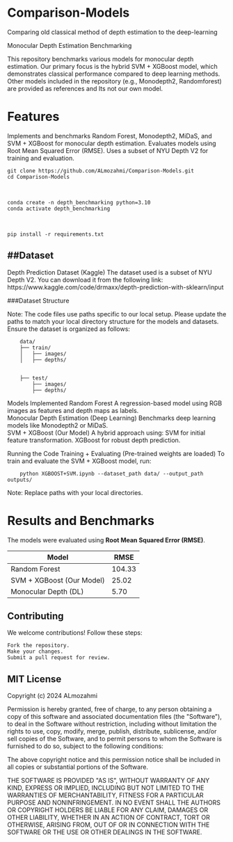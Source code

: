 # Comparison-Models
Comparing old classical method of depth estimation to the deep-learning



Monocular Depth Estimation Benchmarking

This repository benchmarks various models for monocular depth estimation. Our primary focus is the hybrid SVM + XGBoost model, which demonstrates classical performance compared to deep learning methods. Other models included in the repository (e.g., Monodepth2, Randomforest) are provided as references and Its not our own model.


<h1>Features</h1>

Implements and benchmarks Random Forest, Monodepth2, MiDaS, and SVM + XGBoost for monocular depth estimation.
Evaluates models using Root Mean Squared Error (RMSE).
Uses a subset of NYU Depth V2 for training and evaluation.

    git clone https://github.com/ALmozahmi/Comparison-Models.git
    cd Comparison-Models
<br>

    conda create -n depth_benchmarking python=3.10
    conda activate depth_benchmarking  
<br>

    pip install -r requirements.txt


<h2>##Dataset</h2>
Depth Prediction Dataset (Kaggle)
The dataset used is a subset of NYU Depth V2. You can download it from the following link:  
https://www.kaggle.com/code/drmaxx/depth-prediction-with-sklearn/input  


###Dataset Structure  

Note: The code files use paths specific to our local setup. Please update the paths to match your local directory structure for the models and datasets.
Ensure the dataset is organized as follows:

        data/
        ├── train/
        │   ├── images/
        │   ├── depths/

        
        ├── test/
            ├── images/
            ├── depths/




Models Implemented
Random Forest
    A regression-based model using RGB images as features and depth maps as labels.  
Monocular Depth Estimation (Deep Learning)
    Benchmarks deep learning models like Monodepth2 or MiDaS.  
SVM + XGBoost (Our Model)
    A hybrid approach using:
   SVM for initial feature transformation.
   XGBoost for robust depth prediction.    



   Running the Code
Training + Evaluating (Pre-trained weights are loaded)
To train and evaluate the SVM + XGBoost model, run:  

        python XGBOOST+SVM.ipynb --dataset_path data/ --output_path outputs/  


Note: Replace paths with your local directories.  

# Results and Benchmarks

The models were evaluated using **Root Mean Squared Error (RMSE)**.

| Model                        | RMSE   |
|------------------------------|--------|
| Random Forest                | 104.33 |
| SVM + XGBoost (Our Model)    | 25.02  |
| Monocular Depth (DL)         | 5.70   |





<h2>Contributing</h2>

We welcome contributions! Follow these steps:

    Fork the repository.
    Make your changes.
    Submit a pull request for review.



<h2>MIT License</h2>

Copyright (c) 2024 ALmozahmi

Permission is hereby granted, free of charge, to any person obtaining a copy
of this software and associated documentation files (the "Software"), to deal
in the Software without restriction, including without limitation the rights
to use, copy, modify, merge, publish, distribute, sublicense, and/or sell
copies of the Software, and to permit persons to whom the Software is
furnished to do so, subject to the following conditions:

The above copyright notice and this permission notice shall be included in all
copies or substantial portions of the Software.

THE SOFTWARE IS PROVIDED "AS IS", WITHOUT WARRANTY OF ANY KIND, EXPRESS OR
IMPLIED, INCLUDING BUT NOT LIMITED TO THE WARRANTIES OF MERCHANTABILITY,
FITNESS FOR A PARTICULAR PURPOSE AND NONINFRINGEMENT. IN NO EVENT SHALL THE
AUTHORS OR COPYRIGHT HOLDERS BE LIABLE FOR ANY CLAIM, DAMAGES OR OTHER
LIABILITY, WHETHER IN AN ACTION OF CONTRACT, TORT OR OTHERWISE, ARISING FROM,
OUT OF OR IN CONNECTION WITH THE SOFTWARE OR THE USE OR OTHER DEALINGS IN THE
SOFTWARE.
